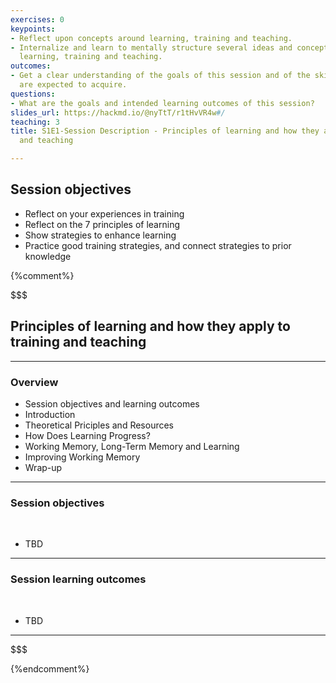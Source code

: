 ```yaml
---
exercises: 0
keypoints:
- Reflect upon concepts around learning, training and teaching.
- Internalize and learn to mentally structure several ideas and concepts related to
  learning, training and teaching.
outcomes:
- Get a clear understanding of the goals of this session and of the skil the learners
  are expected to acquire.
questions:
- What are the goals and intended learning outcomes of this session?
slides_url: https://hackmd.io/@nyTtT/r1tHvVR4w#/
teaching: 3
title: S1E1-Session Description - Principles of learning and how they apply to training
  and teaching

---
```



## Session objectives
- Reflect on your experiences in training
- Reflect on the 7 principles of learning
- Show strategies to enhance learning
- Practice good training strategies, and connect strategies to prior knowledge

{%comment%}


$$$

## Principles of learning and how they apply to training and teaching

---

### Overview

- Session objectives and learning outcomes
- Introduction
- Theoretical Priciples and Resources
- How Does Learning Progress?
- Working Memory, Long-Term Memory and Learning
- Improving Working Memory
- Wrap-up
---

### Session objectives

<br/>

- TBD

---

### Session learning outcomes

<br/>

- TBD

---

$$$


{%endcomment%}
